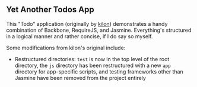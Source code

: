 ## Yet Another Todos App

This "Todo" application (originally by [kilon](https://github.com/uzikilon/Todos)) demonstrates a handy combination of Backbone, RequireJS, and Jasmine. Everything's structured in a logical manner and rather concise, if I do say so myself.

Some modifications from kilon's original include:

- Restructured directories: `test` is now in the top level of the root directory, the `js` directory has been restructured with a new `app` directory for app-specific scripts, and testing frameworks other than Jasmine have been removed from the project entirely